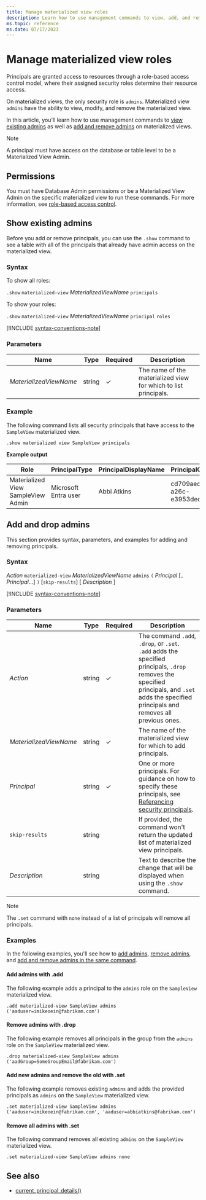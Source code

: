 ```yaml
---
title: Manage materialized view roles
description: Learn how to use management commands to view, add, and remove materialized view admins on a materialized view level.
ms.topic: reference
ms.date: 07/17/2023
---
```


# Manage materialized view roles

Principals are granted access to resources through a role-based access control model, where their assigned security roles determine their resource access.

On materialized views, the only security role is `admins`. Materialized view `admins` have the ability to view, modify, and remove the materialized view.

In this article, you'll learn how to use management commands to [view existing admins](#show-existing-admins) as well as [add and remove admins](#add-and-drop-admins) on materialized views.

> [!NOTE]
> A principal must have access on the database or table level to be a Materialized View Admin.

## Permissions

You must have Database Admin permissions or be a Materialized View Admin on the specific materialized view to run these commands. For more information, see [role-based access control](access-control/role-based-access-control.md).

## Show existing admins

Before you add or remove principals, you can use the `.show` command to see a table with all of the principals that already have admin access on the materialized view.

### Syntax

To show all roles:

`.show` `materialized-view` *MaterializedViewName* `principals`

To show your roles:

`.show` `materialized-view` *MaterializedViewName* `principal` `roles`

[!INCLUDE [syntax-conventions-note](../../includes/syntax-conventions-note.md)]

### Parameters

|Name|Type|Required|Description|
|--|--|--|--|
| *MaterializedViewName* | string | &check; | The name of the materialized view for which to list principals.|

### Example

The following command lists all security principals that have access to the `SampleView` materialized view.

```kusto
.show materialized view SampleView principals
```

**Example output**

|Role |PrincipalType |PrincipalDisplayName |PrincipalObjectId |PrincipalFQN|
|---|---|---|---|---|
|Materialized View SampleView Admin |Microsoft Entra user |Abbi Atkins |cd709aed-a26c-e3953dec735e |aaduser=abbiatkins@fabrikam.com|

## Add and drop admins

This section provides syntax, parameters, and examples for adding and removing principals.

### Syntax

*Action* `materialized-view` *MaterializedViewName* `admins` `(` *Principal* [`,` *Principal*...] `)` [`skip-results`] [ *Description* ]

[!INCLUDE [syntax-conventions-note](../../includes/syntax-conventions-note.md)]

### Parameters

|Name|Type|Required|Description|
|--|--|--|--|
| *Action* | string | &check; | The command `.add`, `.drop`, or `.set`.<br/>`.add` adds the specified principals, `.drop` removes the specified principals, and `.set` adds the specified principals and removes all previous ones.|
| *MaterializedViewName* | string | &check; | The name of the materialized view for which to add principals.|
| *Principal* | string | &check; | One or more principals. For guidance on how to specify these principals, see [Referencing security principals](./access-control/referencing-security-principals.md).|
| `skip-results` | string | | If provided, the command won't return the updated list of materialized view principals.|
| *Description* | string | | Text to describe the change that will be displayed when using the `.show` command.|

> [!NOTE]
> The `.set` command with `none` instead of a list of principals will remove all principals.

### Examples

In the following examples, you'll see how to [add admins](#add-admins-with-add), [remove admins](#remove-admins-with-drop), and [add and remove admins in the same command](#add-new-admins-and-remove-the-old-with-set).

#### Add admins with .add

The following example adds a principal to the `admins` role on the `SampleView` materialized view.

```kusto
.add materialized-view SampleView admins ('aaduser=imikeoein@fabrikam.com')
```

#### Remove admins with .drop

The following example removes all principals in the group from the `admins` role on the `SampleView` materialized view.

```kusto
.drop materialized-view SampleView admins ('aadGroup=SomeGroupEmail@fabrikam.com')
```

#### Add new admins and remove the old with .set

The following example removes existing `admins` and adds the provided principals as `admins` on the `SampleView` materialized view.

```kusto
.set materialized-view SampleView admins ('aaduser=imikeoein@fabrikam.com', 'aaduser=abbiatkins@fabrikam.com')
```

#### Remove all admins with .set

The following command removes all existing `admins` on the `SampleView` materialized view.

```kusto
.set materialized-view SampleView admins none
```

## See also

* [current_principal_details()](../query/current-principal-detailsfunction.md)
